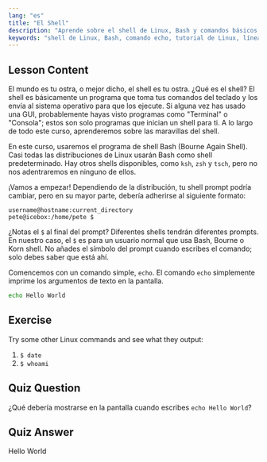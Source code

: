 ```yaml
---
lang: "es"
title: "El Shell"
description: "Aprende sobre el shell de Linux, Bash y comandos básicos como 'echo'. Comprende los prompts del shell y comienza tu viaje en Linux con esta guía para principiantes."
keywords: "shell de Linux, Bash, comando echo, tutorial de Linux, línea de comandos, Linux para principiantes, prompt del shell, guía de Linux"
---
```


## Lesson Content

El mundo es tu ostra, o mejor dicho, el shell es tu ostra. ¿Qué es el shell? El shell es básicamente un programa que toma tus comandos del teclado y los envía al sistema operativo para que los ejecute. Si alguna vez has usado una GUI, probablemente hayas visto programas como "Terminal" o "Consola"; estos son solo programas que inician un shell para ti. A lo largo de todo este curso, aprenderemos sobre las maravillas del shell.

En este curso, usaremos el programa de shell Bash (Bourne Again Shell). Casi todas las distribuciones de Linux usarán Bash como shell predeterminado. Hay otros shells disponibles, como `ksh`, `zsh` y `tsch`, pero no nos adentraremos en ninguno de ellos.

¡Vamos a empezar! Dependiendo de la distribución, tu shell prompt podría cambiar, pero en su mayor parte, debería adherirse al siguiente formato:

```plaintext
username@hostname:current_directory
pete@icebox:/home/pete $
```

¿Notas el `$` al final del prompt? Diferentes shells tendrán diferentes prompts. En nuestro caso, el `$` es para un usuario normal que usa Bash, Bourne o Korn shell. No añades el símbolo del prompt cuando escribes el comando; solo debes saber que está ahí.

Comencemos con un comando simple, `echo`. El comando `echo` simplemente imprime los argumentos de texto en la pantalla.

```bash
echo Hello World
```

## Exercise

Try some other Linux commands and see what they output:

1. `$ date`
2. `$ whoami`

## Quiz Question

¿Qué debería mostrarse en la pantalla cuando escribes `echo Hello World`?

## Quiz Answer

Hello World
